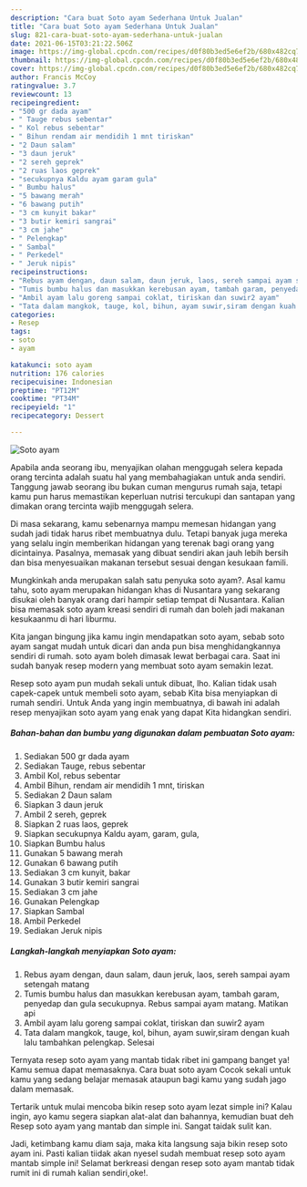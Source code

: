 ```yaml
---
description: "Cara buat Soto ayam Sederhana Untuk Jualan"
title: "Cara buat Soto ayam Sederhana Untuk Jualan"
slug: 821-cara-buat-soto-ayam-sederhana-untuk-jualan
date: 2021-06-15T03:21:22.506Z
image: https://img-global.cpcdn.com/recipes/d0f80b3ed5e6ef2b/680x482cq70/soto-ayam-foto-resep-utama.jpg
thumbnail: https://img-global.cpcdn.com/recipes/d0f80b3ed5e6ef2b/680x482cq70/soto-ayam-foto-resep-utama.jpg
cover: https://img-global.cpcdn.com/recipes/d0f80b3ed5e6ef2b/680x482cq70/soto-ayam-foto-resep-utama.jpg
author: Francis McCoy
ratingvalue: 3.7
reviewcount: 13
recipeingredient:
- "500 gr dada ayam"
- " Tauge rebus sebentar"
- " Kol rebus sebentar"
- " Bihun rendam air mendidih 1 mnt tiriskan"
- "2 Daun salam"
- "3 daun jeruk"
- "2 sereh geprek"
- "2 ruas laos geprek"
- "secukupnya Kaldu ayam garam gula"
- " Bumbu halus"
- "5 bawang merah"
- "6 bawang putih"
- "3 cm kunyit bakar"
- "3 butir kemiri sangrai"
- "3 cm jahe"
- " Pelengkap"
- " Sambal"
- " Perkedel"
- " Jeruk nipis"
recipeinstructions:
- "Rebus ayam dengan, daun salam, daun jeruk, laos, sereh sampai ayam setengah matang"
- "Tumis bumbu halus dan masukkan kerebusan ayam, tambah garam, penyedap dan gula secukupnya. Rebus sampai ayam matang. Matikan api"
- "Ambil ayam lalu goreng sampai coklat, tiriskan dan suwir2 ayam"
- "Tata dalam mangkok, tauge, kol, bihun, ayam suwir,siram dengan kuah lalu tambahkan pelengkap. Selesai"
categories:
- Resep
tags:
- soto
- ayam

katakunci: soto ayam 
nutrition: 176 calories
recipecuisine: Indonesian
preptime: "PT12M"
cooktime: "PT34M"
recipeyield: "1"
recipecategory: Dessert

---
```



![Soto ayam](https://img-global.cpcdn.com/recipes/d0f80b3ed5e6ef2b/680x482cq70/soto-ayam-foto-resep-utama.jpg)

Apabila anda seorang ibu, menyajikan olahan menggugah selera kepada orang tercinta adalah suatu hal yang membahagiakan untuk anda sendiri. Tanggung jawab seorang ibu bukan cuman mengurus rumah saja, tetapi kamu pun harus memastikan keperluan nutrisi tercukupi dan santapan yang dimakan orang tercinta wajib menggugah selera.

Di masa  sekarang, kamu sebenarnya mampu memesan hidangan yang sudah jadi tidak harus ribet membuatnya dulu. Tetapi banyak juga mereka yang selalu ingin memberikan hidangan yang terenak bagi orang yang dicintainya. Pasalnya, memasak yang dibuat sendiri akan jauh lebih bersih dan bisa menyesuaikan makanan tersebut sesuai dengan kesukaan famili. 



Mungkinkah anda merupakan salah satu penyuka soto ayam?. Asal kamu tahu, soto ayam merupakan hidangan khas di Nusantara yang sekarang disukai oleh banyak orang dari hampir setiap tempat di Nusantara. Kalian bisa memasak soto ayam kreasi sendiri di rumah dan boleh jadi makanan kesukaanmu di hari liburmu.

Kita jangan bingung jika kamu ingin mendapatkan soto ayam, sebab soto ayam sangat mudah untuk dicari dan anda pun bisa menghidangkannya sendiri di rumah. soto ayam boleh dimasak lewat berbagai cara. Saat ini sudah banyak resep modern yang membuat soto ayam semakin lezat.

Resep soto ayam pun mudah sekali untuk dibuat, lho. Kalian tidak usah capek-capek untuk membeli soto ayam, sebab Kita bisa menyiapkan di rumah sendiri. Untuk Anda yang ingin membuatnya, di bawah ini adalah resep menyajikan soto ayam yang enak yang dapat Kita hidangkan sendiri.

<!--inarticleads1-->

##### Bahan-bahan dan bumbu yang digunakan dalam pembuatan Soto ayam:

1. Sediakan 500 gr dada ayam
1. Sediakan  Tauge, rebus sebentar
1. Ambil  Kol, rebus sebentar
1. Ambil  Bihun, rendam air mendidih 1 mnt, tiriskan
1. Sediakan 2 Daun salam
1. Siapkan 3 daun jeruk
1. Ambil 2 sereh, geprek
1. Siapkan 2 ruas laos, geprek
1. Siapkan secukupnya Kaldu ayam, garam, gula,
1. Siapkan  Bumbu halus
1. Gunakan 5 bawang merah
1. Gunakan 6 bawang putih
1. Sediakan 3 cm kunyit, bakar
1. Gunakan 3 butir kemiri sangrai
1. Sediakan 3 cm jahe
1. Gunakan  Pelengkap
1. Siapkan  Sambal
1. Ambil  Perkedel
1. Sediakan  Jeruk nipis




<!--inarticleads2-->

##### Langkah-langkah menyiapkan Soto ayam:

1. Rebus ayam dengan, daun salam, daun jeruk, laos, sereh sampai ayam setengah matang
1. Tumis bumbu halus dan masukkan kerebusan ayam, tambah garam, penyedap dan gula secukupnya. Rebus sampai ayam matang. Matikan api
1. Ambil ayam lalu goreng sampai coklat, tiriskan dan suwir2 ayam
1. Tata dalam mangkok, tauge, kol, bihun, ayam suwir,siram dengan kuah lalu tambahkan pelengkap. Selesai




Ternyata resep soto ayam yang mantab tidak ribet ini gampang banget ya! Kamu semua dapat memasaknya. Cara buat soto ayam Cocok sekali untuk kamu yang sedang belajar memasak ataupun bagi kamu yang sudah jago dalam memasak.

Tertarik untuk mulai mencoba bikin resep soto ayam lezat simple ini? Kalau ingin, ayo kamu segera siapkan alat-alat dan bahannya, kemudian buat deh Resep soto ayam yang mantab dan simple ini. Sangat taidak sulit kan. 

Jadi, ketimbang kamu diam saja, maka kita langsung saja bikin resep soto ayam ini. Pasti kalian tiidak akan nyesel sudah membuat resep soto ayam mantab simple ini! Selamat berkreasi dengan resep soto ayam mantab tidak rumit ini di rumah kalian sendiri,oke!.

